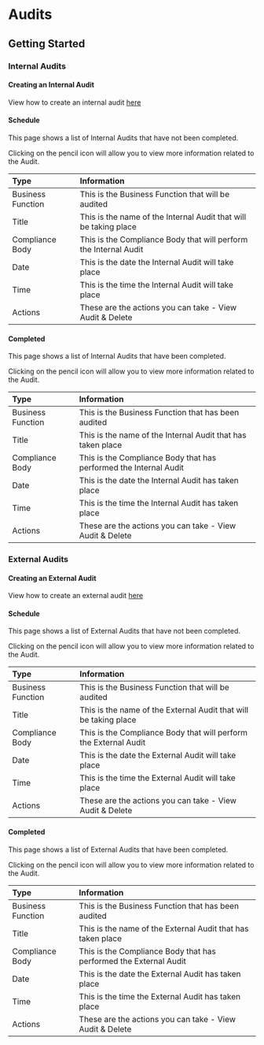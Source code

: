 # Audits

## Getting Started

### Internal Audits

#### Creating an Internal Audit

View how to create an internal audit [here][Add Audit]

#### Schedule

This page shows a list of Internal Audits that have not been completed.

Clicking on the pencil icon will allow you to view more information related to the Audit.

| Type 					 | Information 																|
| :--------------------- | :----------------------------------------------------------------------- |
| Business Function 	 | This is the Business Function that will be audited 						|
| Title 				 | This is the name of the Internal Audit that will be taking place 		|
| Compliance Body 		 | This is the Compliance Body that will perform the Internal Audit 		|
| Date 					 | This is the date the Internal Audit will take place						|
| Time 					 | This is the time the Internal Audit will take place						|
| Actions 				 | These are the actions you can take - View Audit & Delete					|

#### Completed

This page shows a list of Internal Audits that have been completed.

Clicking on the pencil icon will allow you to view more information related to the Audit.

| Type 					 | Information 																|
| :--------------------- | :----------------------------------------------------------------------- |
| Business Function 	 | This is the Business Function that has been audited 						|
| Title 				 | This is the name of the Internal Audit that has taken place				|
| Compliance Body 		 | This is the Compliance Body that has performed the Internal Audit		|
| Date 					 | This is the date the Internal Audit has taken place						|
| Time 					 | This is the time the Internal Audit has taken place						|
| Actions 				 | These are the actions you can take - View Audit & Delete					|

### External Audits

#### Creating an External Audit

View how to create an external audit [here][Add Audit]

#### Schedule

This page shows a list of External Audits that have not been completed.

Clicking on the pencil icon will allow you to view more information related to the Audit.

| Type 					 | Information 																|
| :--------------------- | :----------------------------------------------------------------------- |
| Business Function 	 | This is the Business Function that will be audited 						|
| Title 				 | This is the name of the External Audit that will be taking place 		|
| Compliance Body 		 | This is the Compliance Body that will perform the External Audit 		|
| Date 					 | This is the date the External Audit will take place						|
| Time 					 | This is the time the External Audit will take place						|
| Actions 				 | These are the actions you can take - View Audit & Delete					|

#### Completed

This page shows a list of External Audits that have been completed.

Clicking on the pencil icon will allow you to view more information related to the Audit.

| Type 					 | Information 																|
| :--------------------- | :----------------------------------------------------------------------- |
| Business Function 	 | This is the Business Function that has been audited 						|
| Title 				 | This is the name of the External Audit that has taken place				|
| Compliance Body 		 | This is the Compliance Body that has performed the External Audit		|
| Date 					 | This is the date the External Audit has taken place						|
| Time 					 | This is the time the External Audit has taken place						|
| Actions 				 | These are the actions you can take - View Audit & Delete					|

[Add Audit]: ./add_audit